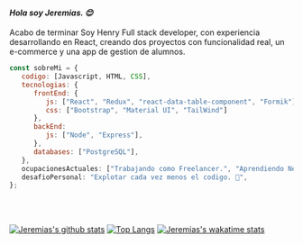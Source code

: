 <h4><em>Hola soy Jeremias. 😊</br></em></h4>
<p>Acabo de terminar Soy Henry Full stack developer, con experiencia desarrollando en React,
   creando dos proyectos con funcionalidad real,
   un e-commerce y una app de gestion de alumnos.
</p>


```javascript
const sobreMi = {
   codigo: [Javascript, HTML, CSS],
   tecnologias: {
      frontEnd: {
         js: ["React", "Redux", "react-data-table-component", "Formik"],
         css: ["Bootstrap", "Material UI", "TailWind"]
      },
      backEnd:
         js: ["Node", "Express"],
      },
      databases: ["PostgreSQL"],
   },
   ocupacionesActuales: ["Trabajando como Freelancer.", "Aprendiendo Nextjs y atomic design"],
   desafioPersonal: "Explotar cada vez menos el codigo. 🤣",
};
```
</br></br>

[![Jeremias's github stats](https://github-readme-stats.vercel.app/api?username=jeremiaskoch&hide=stars,issues&show_icons=true&theme=dark)](https://github.com/jeremiaskoch/github-readmestats) 
[![Top Langs](https://github-readme-stats.vercel.app/api/top-langs/?username=jeremiaskoch&layout=compact)](https://github.com/jeremiaskoch/github-readme-stats)
[![Jeremias's wakatime stats](https://github-readme-stats.vercel.app/api/wakatime?username=jeremiaskoch)](https://github.com/jeremiaskoch/github-readme-stats)
